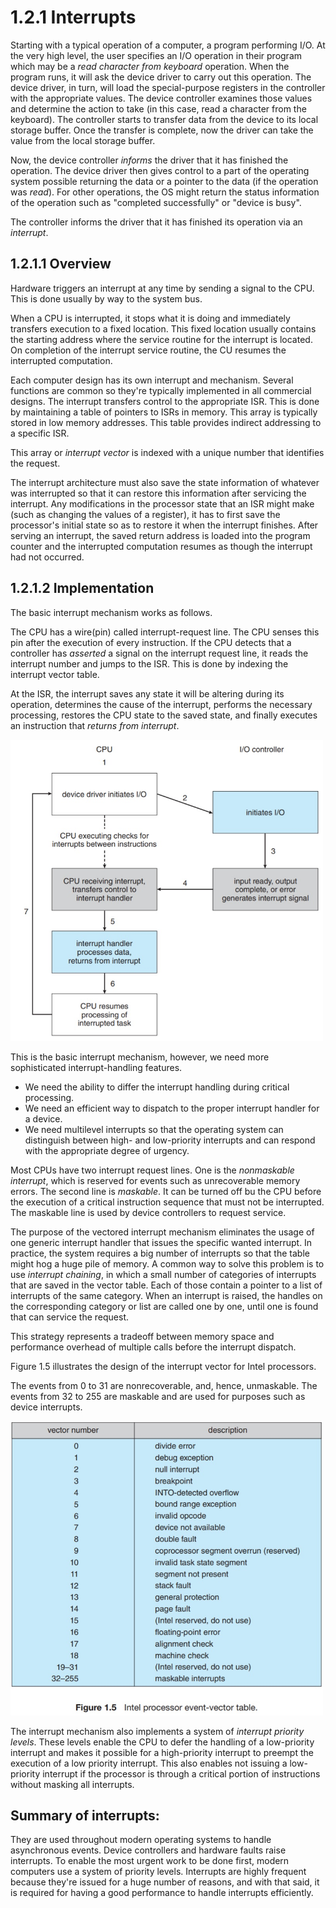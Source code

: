 # 1.2.1 Interrupts
Starting with a typical operation of a computer, a program performing I/O. At the very high level, the user specifies an I/O operation in their program which may be a _read character from keyboard_ operation. When the program runs, it will ask the device driver to carry out this operation. The device driver, in turn, will load the special-purpose registers in the controller with the appropriate values. The device controller examines those values and determine the action to take (in this case, read a character from the keyboard). The controller starts to transfer data from the device to its local storage buffer. Once the transfer is complete, now the driver can take the value from the local storage buffer. 

Now, the device controller _informs_ the driver that it has finished the operation. The device driver then gives control to a part of the operating system possible returning the data or a pointer to the data (if the operation was _read_). For other operations, the OS might return the status information of the operation such as "completed successfully" or "device is busy". 

The controller informs the driver that it has finished its operation via an _interrupt_.

## 1.2.1.1 Overview
Hardware triggers an interrupt at any time by sending a signal to the CPU. This is done usually by way to the system bus. 

When a CPU is interrupted, it stops what it is doing and immediately transfers execution to a fixed location. This fixed location usually contains the starting address where the service routine for the interrupt is located. On completion of the interrupt service routine, the CU resumes the interrupted computation.

Each computer design has its own interrupt and mechanism. Several functions are common so they're typically implemented in all commercial designs. The interrupt transfers control to the appropriate ISR. This is done by maintaining a table of pointers to ISRs in memory. This array is typically stored in low memory addresses. This table provides indirect addressing to a specific ISR. 

This array or _interrupt vector_ is indexed with a unique number that identifies the request.  

The interrupt architecture must also save the state information of whatever was interrupted so that it can restore this information after servicing the interrupt. Any modifications in the processor state that an ISR might make (such as changing the values of a register), it has to first save the processor's initial state so as to restore it when the interrupt finishes. After serving an interrupt, the saved return address is loaded into the program counter and the interrupted computation resumes as though the interrupt had not occurred.

## 1.2.1.2 Implementation
The basic interrupt mechanism works as follows. 

The CPU has a wire(pin) called interrupt-request line. The CPU senses this pin after the execution of every instruction. If the CPU detects that a controller has _asserted_ a signal on the interrupt request line, it reads the interrupt number and jumps to the ISR. This is done by indexing the interrupt vector table.

At the ISR, the interrupt saves any state it will be altering during its operation, determines the cause of the interrupt, performs the necessary processing, restores the CPU state to the saved state, and finally executes an instruction that _returns from interrupt_. 

<img src="../imgs/1.4.jpg" alt="Figure 1.4 in the textbook." width="500" />

This is the basic interrupt mechanism, however, we need more sophisticated interrupt-handling features.

* We need the ability to differ the interrupt handling during critical processing. 
* We need an efficient way to dispatch to the proper interrupt handler for a device.
* We need multilevel interrupts so that the operating system can distinguish between high- and low-priority interrupts and can respond with the appropriate degree of urgency.

Most CPUs have two interrupt request lines. One is the _nonmaskable interrupt_, which is reserved for events such as unrecoverable memory errors. The second line is _maskable_. It can be turned off bu the CPU before the execution of a critical instruction sequence that must not be interrupted. The maskable line is used by device controllers to request service.

The purpose of the vectored interrupt mechanism eliminates the usage of one generic interrupt handler that issues the specific wanted interrupt. 
In practice, the system requires a big number of interrupts so that the table might hog a huge pile of memory. A common way to solve this problem is to use _interrupt chaining_, in which a small number of categories of interrupts that are saved in the vector table. Each of those contain a pointer to a list of interrupts of the same category. When an interrupt is raised, the handles on the corresponding category or list are called one by one, until one is found that can service the request. 

This strategy represents a tradeoff between memory space and performance overhead of multiple calls before the interrupt dispatch.

Figure 1.5 illustrates the design of the interrupt vector for Intel processors.

The events from 0 to 31 are nonrecoverable, and, hence, unmaskable.
The events from 32 to 255 are maskable and are used for purposes such as device interrupts.

<img src="../imgs/1.5.jpg" alt="Figure 1.5 in the textbook." width="500" />

The interrupt mechanism also implements a system of _interrupt priority levels_. These levels enable the CPU to defer the handling of a low-priority interrupt and makes it possible for a high-priority interrupt to preempt the execution of a low priority interrupt. This also enables not issuing a low-priority interrupt if the processor is through a critical portion of instructions without masking all interrupts.

## Summary of interrupts: 
They are used throughout modern operating systems to handle asynchronous events. Device controllers and hardware faults raise interrupts. To enable the most urgent work to be done first, modern computers use a system of priority levels. Interrupts are highly frequent because they're issued for a huge number of reasons, and with that said, it is required for having a good performance to handle interrupts efficiently. 